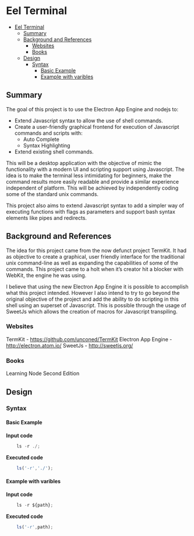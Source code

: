 # Eel Terminal

<!-- toc orderedList:0 -->

- [Eel Terminal](#eel-terminal)
	- [Summary](#summary)
	- [Background and References](#background-and-references)
		- [Websites](#websites)
		- [Books](#books)
	- [Design](#design)
		- [Syntax](#syntax)
			- [Basic Example](#basic-example)
			- [Example with varibles](#example-with-varibles)

<!-- tocstop -->


## Summary

The goal of this project is to use the Electron App Engine and nodejs to:
* Extend Javascript syntax to allow the use of shell commands.
* Create a user-friendly graphical frontend for execution of Javascript commands and scripts with:
	* Auto Complete
	* Syntax Highlighting
* Extend existing shell commands.

This will be a desktop application with the objective of mimic the functionality with a modern UI and scripting support using Javascript. The idea is to make the terminal less intimidating for beginners, make the command results more easily readable and provide a similar experience independent of platform. This will be achieved by independently coding some of the standard unix commands.

This project also aims to extend Javascript syntax to add a simpler way of executing functions with flags as parameters and support bash syntax elements like pipes and redirects.

## Background and References

The idea for this project came from the now defunct project TermKit. It had as objective to create a graphical, user friendly interface for the traditional unix command-line as well as expanding the capabilities of some of the commands. This project came to a holt when it’s creator hit a blocker with WebKit, the engine he was using.

I believe that using the new Electron App Engine it is possible to accomplish what this project intended. However I also intend to try to go beyond the original objective of the project and add the ability to do scripting in this shell using an superset of Javascript. This is possible through the usage of SweetJs which allows the creation of macros for Javascript transpiling.

### Websites
TermKit				- https://github.com/unconed/TermKit
Electron App Engine - http://electron.atom.io/
SweetJs				- http://sweetjs.org/

### Books

Learning Node Second Edition

## Design

<!--
#ForThisSprint:0 Write API drafts
-->
### Syntax

#### Basic Example

**Input code**

``` javascript
	ls -r ./;
```

**Executed code**

``` javascript
	ls('-r','./');
```

#### Example with varibles

**Input code**

``` javascript
	ls -r ${path};
```

**Executed code**

``` javascript
	ls('-r',path);
```
